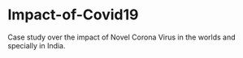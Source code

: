 # Impact-of-Covid19
Case study over the impact of Novel Corona Virus in the worlds and specially in India.
